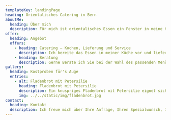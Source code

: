 ```yaml
---
templateKey: landingPage
heading: Orientalisches Catering in Bern
aboutMe:
  heading: Über mich
  description: Für mich ist orientalisches Essen ein Fenster in meine Heimat. Gerichte zubereiten, wie ich sie aus meiner Heimat kenne, erfüllt mich mit Freude und Leben. Und nicht nur mich; wer mein Essen kennt, weiss was ich meine.
offer:
  heading: Angebot
  offers:
    - heading: Catering – Kochen, Lieferung und Service
      description: Ich bereite das Essen in meiner Küche vor und liefere es Essbereit an Ihren Anlass. Auf Wunsch serviere ich das Essen am Buffet oder als Tellerservice.
    - heading: Beratung
      description: Gerne Berate ich Sie bei der Wahl des passenden Menüs, perfekt abgestimmt auf Ihren Anlass. Von Albalu Polow über Falafel, Kuku, Nargesi bis Zeytun parvarde fehlt nichts in meinem pertoire.
gallery:
  heading: Kostproben für's Auge
  entries:
    - alt: Fladenbrot mit Petersilie
      heading: Fladenbrot mit Petersilie
      description: Ein knuspriges Fladenbrot mit Petersilie eignet sich besonders als Vorspeise.
      img: ../../static/img/fladenbrot.jpg
contact:
  heading: Kontakt
  description: Ich freue mich über Ihre Anfrage, Ihren Spezialwunsch, Ihre Frage, Ihre Anregung oder sonstige Nachricht.
---
```

